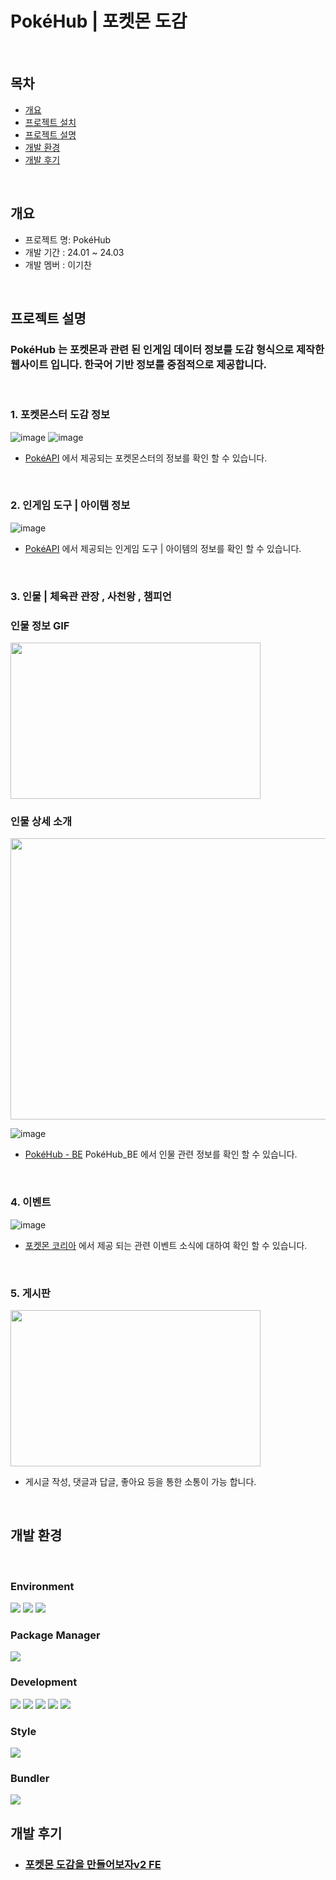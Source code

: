 # PokéHub | 포켓몬 도감 

<br>

## 목차
  - [개요](#개요)
  - [프로젝트 설치](#프로젝트-설치)
  - [프로젝트 설명](#프로젝트-설명)
  - [개발 환경](#개발-환경)
  - [개발 후기](#개발-후기)

<br>

## 개요
- 프로젝트 명: PokéHub
- 개발 기간 : 24.01 ~ 24.03
- 개발 멤버 : 이기찬

<br>

## 프로젝트 설명

### PokéHub 는 포켓몬과 관련 된 인게임 데이터 정보를 도감 형식으로 제작한 웹사이트 입니다. 한국어 기반 정보를 중점적으로 제공합니다.  

<br/>

### 1. 포켓몬스터 도감 정보
   ![image](https://github.com/LEEKICHAN0102/pokehub_front/assets/112845155/e4ef1ad7-9f73-4869-a48e-54e7862bd038)
   ![image](https://github.com/LEEKICHAN0102/pokehub_front/assets/112845155/5079a17c-89a3-472e-8b37-12a1fbfee71d)  
   

-  [PokéAPI](https://pokeapi.co/) 에서 제공되는 포켓몬스터의 정보를 확인 할 수 있습니다.
 
<br/>

### 2. 인게임 도구 | 아이템 정보

   ![image](https://github.com/LEEKICHAN0102/pokehub_front/assets/112845155/a8ed82b1-6ab5-447a-8f86-3681a4d2bb7e)  
   

-  [PokéAPI](https://pokeapi.co/) 에서 제공되는 인게임 도구 | 아이템의 정보를 확인 할 수 있습니다.

<br/>

### 3. 인물 | 체육관 관장 , 사천왕 , 챔피언

  ### 인물 정보 GIF
  
  <img src="https://github.com/LEEKICHAN0102/pokehub_front/assets/112845155/65b5c49a-2840-4ed2-bfb2-26d028a22ab7"  width="400" height="250" />  
  
  ### 인물 상세 소개
  <img src="https://github.com/LEEKICHAN0102/pokehub_front/assets/112845155/8889ed90-209c-4089-ae13-a5bcd6673919"  width="600px" height="450px" />  
  
  ![image](https://github.com/LEEKICHAN0102/pokehub_front/assets/112845155/3f7905a1-2b7f-4eca-8677-c68c632a5106)  
  

- [PokéHub - BE](https://github.com/LEEKICHAN0102/pokehub_back) PokéHub_BE 에서 인물 관련 정보를 확인 할 수 있습니다.  
  
<br/>

### 4. 이벤트   

  ![image](https://github.com/LEEKICHAN0102/pokehub_front/assets/112845155/fd550a1c-1013-455d-941d-14b133a6f3fb)

- [포켓몬 코리아](https://pokemonkorea.co.kr/) 에서 제공 되는 관련 이벤트 소식에 대하여 확인 할 수 있습니다.

<br/>

### 5. 게시판

<img src="https://github.com/LEEKICHAN0102/pokehub_front/assets/112845155/1a8e970a-ee4a-40cd-8379-8c7feaf93ab2"  width="400" height="250" />  

<br/>

- 게시글 작성, 댓글과 답글, 좋아요 등을 통한 소통이 가능 합니다.

<br/>

## 개발 환경

<br/>  

### Environment
<img src="https://img.shields.io/badge/Visual Studio code-007ACC?style=for-the-badge&logo=visualstudiocode&logoColor=white">  <img src="https://img.shields.io/badge/git-F05032?style=for-the-badge&logo=git&logoColor=white">  <img src="https://img.shields.io/badge/github-181717?style=for-the-badge&logo=github&logoColor=white">  

### Package Manager
<img src="https://img.shields.io/badge/npm-CB3837?style=for-the-badge&logo=npm&logoColor=white">

### Development
<img src="https://img.shields.io/badge/JavaScript-F7DF1E?style=for-the-badge&logo=javascript&logoColor=white"> <img src="https://img.shields.io/badge/React-61DAFB?style=for-the-badge&logo=React&logoColor=white"> <img src="https://img.shields.io/badge/reactquery-FF4154?style=for-the-badge&logo=reactquery&logoColor=white"> <img src="https://img.shields.io/badge/axios-5A29E4?style=for-the-badge&logo=axios&logoColor=white"> <img src="https://img.shields.io/badge/reacthookform-EC5990?style=for-the-badge&logo=react-hook-form&logoColor=white">

### Style
<img src="https://img.shields.io/badge/stylecomponents-DB7093?style=for-the-badge&logo=stylecomponents&logoColor=white">

### Bundler
<img src="https://img.shields.io/badge/vite-646CFF?style=for-the-badge&logo=vite&logoColor=white">


<br/> 

## 개발 후기
- ### [포켓몬 도감을 만들어보자v2 FE](https://velog.io/@rlcks01537/%ED%8F%AC%EC%BC%93%EB%AA%AC-%EB%8F%84%EA%B0%90%EC%9D%84-%EB%A7%8C%EB%93%A4%EC%96%B4%EB%B3%B4%EC%9E%90v2-FE)
